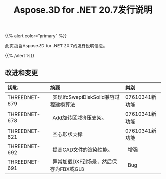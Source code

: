 ﻿---
title: Aspose.3D for .NET 20.7发行说明
type: docs
weight: 10
url: /zh/net/aspose-3d-for-net-20-7-release-notes/
---
{{% alert color="primary" %}} 

此页包含Aspose.3D for .NET 20.7的发行说明信息。

{{% /alert %}} 
## **改进和变更**

|**钥匙**|**摘要**|**类别**|
|:- |:- |:- |
|THREEDNET-679 |` `实现IfcSweptDiskSolid兼容过程建模算法|07610341新功能|
|THREEDNET-678 |` `Add旋转区域挤压支架。|07610341新功能|
|THREEDNET-621 |` `空心形状支撑|07610341新功能|
|THREEDNET-692 |` `提高CAD文件的渲染性能。|` `增强|
|THREEDNET-691 |` `异常加载DXF到场景，然后保存为FBX或GLB|` `Bug|

